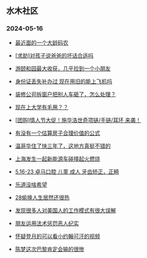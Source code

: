 ## 水木社区 
### 2024-05-16

+ [最近面的一个大龄码农](https://www.mysmth.net/nForum/article/WorkingLife/45190)

+ [[求助]对孩子说爸爸的坏话合适吗](https://www.mysmth.net/nForum/article/FamilyLife/1766697641)

+ [游颐和园最大收获，几乎捡到一个小朋友](https://www.mysmth.net/nForum/article/ChildEducation/2381236)

+ [身份证丢失补办过 现在用旧的能上飞机吗](https://www.mysmth.net/nForum/article/Travel/993496)

+ [装修公司拆窗户把别人车砸了，怎么处理？](https://www.mysmth.net/nForum/article/AutoWorld/1944831552)

+ [现在上大学有毛用？？](https://www.mysmth.net/nForum/article/GaoKao/555398)

+ [[团购]情人节大促！施华洛世奇项链/手链/耳环 来袭！](https://www.mysmth.net/nForum/article/ADAgent_TG/1321340)

+ [有没有一个估算房子合理价值的公式](https://www.mysmth.net/nForum/article/OurEstate/2975071)

+ [温哥华住了快三年了，这地方真挺不错的](https://www.mysmth.net/nForum/article/Canada/97065)

+ [上海发生一起新能源车碰撞起火燃烧](https://www.mysmth.net/nForum/article/GreenAuto/1575346)

+ [5.16-23 卓马口腔 儿童 成人 牙齿矫正，正畸](https://www.mysmth.net/nForum/article/ADAgent_TG/1321411)

+ [乐道没啥希望](https://www.mysmth.net/nForum/article/GreenAuto/1576472)

+ [28偷换人生居然还很热](https://www.mysmth.net/nForum/article/FamilyLife/1766692738)

+ [发现很多人对美国人的工作模式有很大误解](https://www.mysmth.net/nForum/article/WorkingLife/46468)

+ [朋友运用法术惩罚恶人纪实](https://www.mysmth.net/nForum/article/Buddha/146893)

+ [怀疑登月的可以看小约翰可汗的视频](https://www.mysmth.net/nForum/article/Aero/439497)

+ [陈梦这次巴黎肯定会输的很惨](https://www.mysmth.net/nForum/article/Pingpang/4074)

